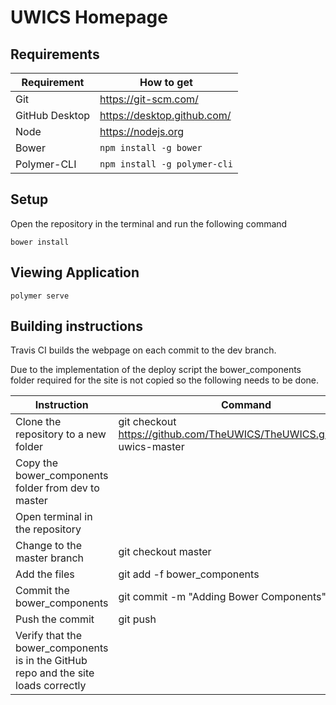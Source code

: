 # UWICS Homepage

## Requirements
| Requirement    |How to get                        |
|----------------|----------------------------------|
| Git            | https://git-scm.com/             |
| GitHub Desktop | https://desktop.github.com/      |
| Node           | https://nodejs.org               |
| Bower          | ```npm install -g bower```       |
| Polymer-CLI    | ```npm install -g polymer-cli``` |

## Setup
Open the repository in the terminal and run the following command
```
bower install
```

## Viewing Application
```
polymer serve
```

## Building instructions
Travis CI builds the webpage on each commit to the dev branch.

Due to the implementation of the deploy script the bower_components folder required for the site is not copied so the following needs to be done.

| Instruction | Command |
| ----------- | ------- |
|Clone the repository to a new folder | git checkout https://github.com/TheUWICS/TheUWICS.github.io.git uwics-master |
| Copy the bower_components folder from dev to master|  | 
| Open terminal in the repository  | |
| Change to the master branch | git checkout master |
| Add the files | git add -f bower_components |
| Commit the bower_components | git commit -m "Adding Bower Components" |
| Push the commit | git push |
| Verify that the bower_components is in the GitHub repo and the site loads correctly | |
